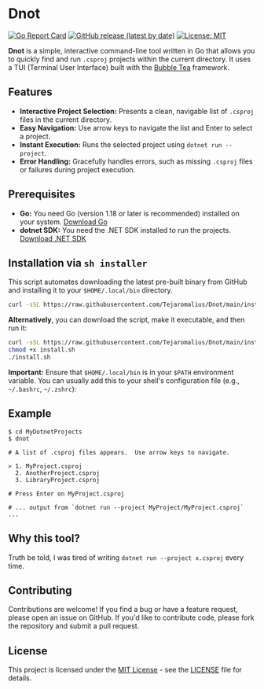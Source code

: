 # Dnot

[![Go Report Card](https://goreportcard.com/badge/github.com/Tejaromalius/Dnot)](https://goreportcard.com/report/github.com/Tejaromalius/Dnot)
[![GitHub release (latest by date)](https://img.shields.io/github/v/release/Tejaromalius/Dnot)](https://github.com/Tejaromalius/Dnot/releases/latest)
[![License: MIT](https://img.shields.io/badge/license-MIT-yellow.svg)](https://opensource.org/licenses/MIT)

**Dnot** is a simple, interactive command-line tool written in Go that allows you to quickly find and run `.csproj` projects within the current directory. It uses a TUI (Terminal User Interface) built with the [Bubble Tea](https://github.com/charmbracelet/bubbletea) framework.

## Features

*   **Interactive Project Selection:** Presents a clean, navigable list of `.csproj` files in the current directory.
*   **Easy Navigation:** Use arrow keys to navigate the list and Enter to select a project.
*   **Instant Execution:** Runs the selected project using `dotnet run --project`.
*   **Error Handling:** Gracefully handles errors, such as missing `.csproj` files or failures during project execution.

## Prerequisites

*   **Go:** You need Go (version 1.18 or later is recommended) installed on your system.  [Download Go](https://go.dev/dl/)
*   **dotnet SDK:** You need the .NET SDK installed to run the projects. [Download .NET SDK](https://dotnet.microsoft.com/en-us/download)

## Installation via `sh installer`

This script automates downloading the latest pre-built binary from GitHub and installing it to your `$HOME/.local/bin` directory.

```bash
curl -sSL https://raw.githubusercontent.com/Tejaromalius/Dnot/main/install.sh | sh
```

**Alternatively**, you can download the script, make it executable, and then run it:

```bash
curl -sSL https://raw.githubusercontent.com/Tejaromalius/Dnot/main/install.sh -o install.sh
chmod +x install.sh
./install.sh
```
**Important:**  Ensure that `$HOME/.local/bin` is in your `$PATH` environment variable.  You can usually add this to your shell's configuration file (e.g., `~/.bashrc`, `~/.zshrc`):

## Example

```
$ cd MyDotnetProjects
$ dnot

# A list of .csproj files appears.  Use arrow keys to navigate.

> 1. MyProject.csproj
  2. AnotherProject.csproj
  3. LibraryProject.csproj

# Press Enter on MyProject.csproj

# ... output from `dotnet run --project MyProject/MyProject.csproj` ...
```

## Why this tool?

Truth be told, I was tired of writing `dotnet run --project x.csproj` every time.

## Contributing

Contributions are welcome!  If you find a bug or have a feature request, please open an issue on GitHub.  If you'd like to contribute code, please fork the repository and submit a pull request.

## License

This project is licensed under the [MIT License](LICENSE) - see the [LICENSE](license.txt) file for details.
